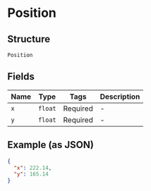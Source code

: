 
# Position

## Structure

`Position`

## Fields

| Name | Type | Tags | Description |
|  --- | --- | --- | --- |
| `x` | `float` | Required | - |
| `y` | `float` | Required | - |

## Example (as JSON)

```json
{
  "x": 222.14,
  "y": 165.14
}
```

